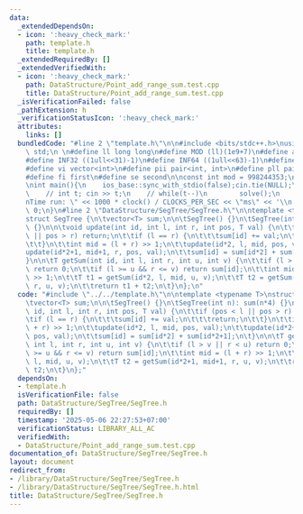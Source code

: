 ```yaml
---
data:
  _extendedDependsOn:
  - icon: ':heavy_check_mark:'
    path: template.h
    title: template.h
  _extendedRequiredBy: []
  _extendedVerifiedWith:
  - icon: ':heavy_check_mark:'
    path: DataStructure/Point_add_range_sum.test.cpp
    title: DataStructure/Point_add_range_sum.test.cpp
  _isVerificationFailed: false
  _pathExtension: h
  _verificationStatusIcon: ':heavy_check_mark:'
  attributes:
    links: []
  bundledCode: "#line 2 \"template.h\"\n\n#include <bits/stdc++.h>\nusing namespace\
    \ std;\n \n#define ll long long\n#define MOD (ll)(1e9+7)\n#define all(x) (x).begin(),(x).end()\n\
    #define INF32 ((1ull<<31)-1)\n#define INF64 ((1ull<<63)-1)\n#define inf (ll)1e18\n\
    #define vi vector<int>\n#define pii pair<int, int>\n#define pll pair<ll, ll>\n\
    #define fi first\n#define se second\n\nconst int mod = 998244353;\n\nvoid solve();\n\
    \nint main(){\n    ios_base::sync_with_stdio(false);cin.tie(NULL);\n    // cin.exceptions(cin.failbit);\n\
    \    // int t; cin >> t;\n    // while(t--)\n        solve();\n    cerr << \"\\\
    nTime run: \" << 1000 * clock() / CLOCKS_PER_SEC << \"ms\" << '\\n';\n    return\
    \ 0;\n}\n#line 2 \"DataStructure/SegTree/SegTree.h\"\n\ntemplate <typename T>\n\
    struct SegTree {\n\tvector<T> sum;\n\n\tSegTree() {}\n\tSegTree(int n): sum(n*4)\
    \ {}\n\n\tvoid update(int id, int l, int r, int pos, T val) {\n\t\tif (pos < l\
    \ || pos > r) return;\n\t\tif (l == r) {\n\t\t\tsum[id] += val;\n\t\t\treturn;\n\
    \t\t}\n\t\tint mid = (l + r) >> 1;\n\t\tupdate(id*2, l, mid, pos, val);\n\t\t\
    update(id*2+1, mid+1, r, pos, val);\n\t\tsum[id] = sum[id*2] + sum[id*2+1];\n\t\
    }\n\n\tT getSum(int id, int l, int r, int u, int v) {\n\t\tif (l > v || r < u)\
    \ return 0;\n\t\tif (l >= u && r <= v) return sum[id];\n\t\tint mid = (l + r)\
    \ >> 1;\n\t\tT t1 = getSum(id*2, l, mid, u, v);\n\t\tT t2 = getSum(id*2+1, mid+1,\
    \ r, u, v);\n\t\treturn t1 + t2;\n\t}\n};\n"
  code: "#include \"../../template.h\"\n\ntemplate <typename T>\nstruct SegTree {\n\
    \tvector<T> sum;\n\n\tSegTree() {}\n\tSegTree(int n): sum(n*4) {}\n\n\tvoid update(int\
    \ id, int l, int r, int pos, T val) {\n\t\tif (pos < l || pos > r) return;\n\t\
    \tif (l == r) {\n\t\t\tsum[id] += val;\n\t\t\treturn;\n\t\t}\n\t\tint mid = (l\
    \ + r) >> 1;\n\t\tupdate(id*2, l, mid, pos, val);\n\t\tupdate(id*2+1, mid+1, r,\
    \ pos, val);\n\t\tsum[id] = sum[id*2] + sum[id*2+1];\n\t}\n\n\tT getSum(int id,\
    \ int l, int r, int u, int v) {\n\t\tif (l > v || r < u) return 0;\n\t\tif (l\
    \ >= u && r <= v) return sum[id];\n\t\tint mid = (l + r) >> 1;\n\t\tT t1 = getSum(id*2,\
    \ l, mid, u, v);\n\t\tT t2 = getSum(id*2+1, mid+1, r, u, v);\n\t\treturn t1 +\
    \ t2;\n\t}\n};"
  dependsOn:
  - template.h
  isVerificationFile: false
  path: DataStructure/SegTree/SegTree.h
  requiredBy: []
  timestamp: '2025-05-06 22:27:53+07:00'
  verificationStatus: LIBRARY_ALL_AC
  verifiedWith:
  - DataStructure/Point_add_range_sum.test.cpp
documentation_of: DataStructure/SegTree/SegTree.h
layout: document
redirect_from:
- /library/DataStructure/SegTree/SegTree.h
- /library/DataStructure/SegTree/SegTree.h.html
title: DataStructure/SegTree/SegTree.h
---
```

